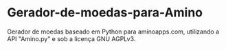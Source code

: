 # Gerador-de-moedas-para-Amino
Gerador de moedas baseado em Python para aminoapps.com, utilizando a API "Amino.py" e sob a licença GNU AGPLv3.

